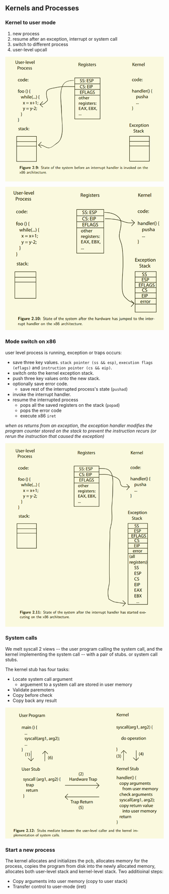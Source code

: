 ## Kernels and Processes

### Kernel to user mode

1. new process
2. resume after an exception, interrupt or system call
3. switch to different process
4. user-level upcall

![userStack](./pic/userStack.png)

![kernelStack](./pic/kernelStack.png)

### Mode switch on x86

user level process is running, exception or traps occurs:

- save three key values. `stack pointer (ss && esp)`, `execution flags (eflags)` and `instruction pointer (cs && eip)`.
- switch onto the kernel exception stack.
- push three key values onto the new stack.
- optionally save error code.
  -   save rest of the interrupted process's state (`pushad`)
- invoke the interrupt handler.
- resume the interrupted process
  - pops all the saved registers on the stack (`popad`)
  - pops the error code
  - execute x86 `iret`

*when os returns from an exception, the exception handler modifies the program counter stored on the stack to prevent the instruction recurs (or rerun the instruction that caused the exception)*

![interrupt](./pic/interrupt.png)

### System calls

We melt syscall 2 views -- the user program calling the system call, and the kernel implementing the system call -- with a pair of stubs. or system call stubs.

The kernel stub has four tasks:

- Locate system call argument 
  - arguement to a system call are stored in user memory
- Validate paremoters
- Copy before check
- Copy back any result

![stubs](./pic/stubs.png)

### Start a new process

The kernel allocates and initializes the pcb, allocates memory for the process, copies the program from disk into the newly allocated memory, allocates both user-level stack and kernel-level stack. Two additioinal steps:

- Copy arguments into user memory (copy to user stack)
- Transfer control to user-mode (iret)
